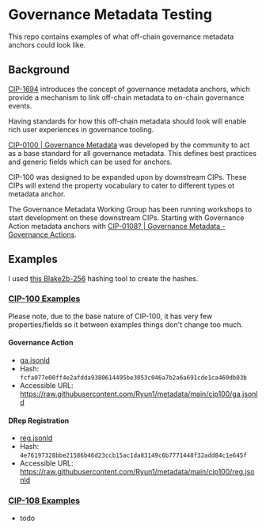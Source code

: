 # Governance Metadata Testing

This repo contains examples of what off-chain governance metadata anchors could look like.

## Background

[CIP-1694](https://github.com/cardano-foundation/CIPs/blob/master/CIP-1694/README.md) introduces the concept of governance metadata anchors, which provide a mechanism to link off-chain metadata to on-chain governance events.

Having standards for how this off-chain metadata should look will enable rich user experiences in governance tooling.

[CIP-0100 | Governance Metadata](https://github.com/cardano-foundation/CIPs/tree/master/CIP-0100) was developed by the community to act as a base standard for all governance metadata.
This defines best practices and generic fields which can be used for anchors.

CIP-100 was designed to be expanded upon by downstream CIPs.
These CIPs will extend the property vocabulary to cater to different types ot metadata anchor.

The Governance Metadata Working Group has been running workshops to start development on these downstream CIPs.
Starting with Governance Action metadata anchors with [CIP-0108? | Governance Metadata - Governance Actions](https://github.com/cardano-foundation/CIPs/pull/632).

## Examples

I used [this Blake2b-256](https://toolkitbay.com/tkb/tool/BLAKE2b_256) hashing tool to create the hashes.

### [CIP-100 Examples](./cip100/)

Please note, due to the base nature of CIP-100, it has very few properties/fields so it between examples things don't change too much.

#### Governance Action
- [ga.jsonld](./cip100/ga.jsonld)
- Hash: `fcfa077e00ff4e2afdda9380614495be3053c046a7b2a6a691cde1ca460db03b`
- Accessible URL: https://raw.githubusercontent.com/Ryun1/metadata/main/cip100/ga.jsonld

#### DRep Registration
- [reg.jsonld](./cip100/reg.jsonld)
- Hash: `4e76197328bbe21586b46d23ccb15ac1da83149c6b7771448f32add84c1e645f`
- Accessible URL: https://raw.githubusercontent.com/Ryun1/metadata/main/cip100/reg.jsonld

### [CIP-108 Examples](./cip108/)

- todo